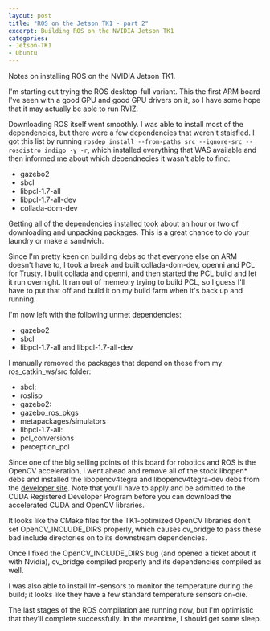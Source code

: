 ```yaml
---
layout: post
title: "ROS on the Jetson TK1 - part 2"
excerpt: Building ROS on the NVIDIA Jetson TK1
categories:
- Jetson-TK1
- Ubuntu
---
```


Notes on installing ROS on the NVIDIA Jetson TK1.

I'm starting out trying the ROS desktop-full variant. This the first ARM board I've seen with a good GPU and good GPU drivers on it, so I have some hope that it may actually be able to run RVIZ.

Downloading ROS itself went smoothly. I was able to install most of the dependencies, but there were a few dependencies that weren't staisfied.
I got this list by running `rosdep install --from-paths src --ignore-src --rosdistro indigo -y -r`, which installed everything that WAS available and then informed me about which dependnecies it wasn't able to find:

 * gazebo2
 * sbcl
 * libpcl-1.7-all
 * libpcl-1.7-all-dev
 * collada-dom-dev

Getting all of the dependencies installed took about an hour or two of downloading and unpacking packages. This is a great chance to do your laundry or make a sandwich.

Since I'm pretty keen on building debs so that everyone else on ARM doesn't have to, I took a break and built collada-dom-dev, openni and PCL for Trusty. I built collada and openni, and then started the PCL build and let it run overnight. It ran out of memeory trying to build PCL, so I guess I'll have to put that off and build it on my build farm when it's back up and running.

I'm now left with the following unmet dependencies:

 * gazebo2
 * sbcl
 * libpcl-1.7-all and libpcl-1.7-all-dev

I manually removed the packages that depend on these from my ros\_catkin\_ws/src folder:

 * sbcl:
  * roslisp
 * gazebo2:
  * gazebo\_ros\_pkgs
  * metapackages/simulators
 * libpcl-1.7-all:
  * pcl\_conversions
  * perception\_pcl

Since one of the big selling points of this board for robotics and ROS is the OpenCV acceleration, I went ahead and remove all of the stock libopen\* debs and installed the libopencv4tegra and libopencv4tegra-dev debs from the [developer site](https://developer.nvidia.com/jetson-tk1-support). Note that you'll have to apply and be admitted to the CUDA Registered Developer Program before you can download the accelerated CUDA and OpenCV libraries.

It looks like the CMake files for the TK1-optimized OpenCV libraries don't set OpenCV\_INCLUDE\_DIRS properly, which causes cv\_bridge to pass these bad include directories on to its downstream dependencies.

Once I fixed the OpenCV\_INCLUDE\_DIRS bug (and opened a ticket about it with Nvidia), cv\_bridge compiled properly and its dependencies compiled as well.

I was also able to install lm-sensors to monitor the temperature during the build; it looks like they have a few standard temperature sensors on-die.

The last stages of the ROS compilation are running now, but I'm optimistic that they'll complete successfully. In the meantime, I should get some sleep.

